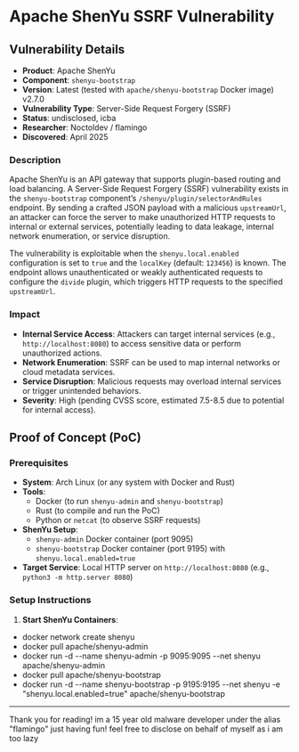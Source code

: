 # Apache ShenYu SSRF Vulnerability

## Vulnerability Details

- **Product**: Apache ShenYu
- **Component**: `shenyu-bootstrap`
- **Version**: Latest (tested with `apache/shenyu-bootstrap` Docker image) v2.7.0
- **Vulnerability Type**: Server-Side Request Forgery (SSRF)
- **Status**: undisclosed, icba
- **Researcher**: Noctoldev / flamingo
- **Discovered**: April 2025

### Description

Apache ShenYu is an API gateway that supports plugin-based routing and load balancing. A Server-Side Request Forgery (SSRF) vulnerability exists in the `shenyu-bootstrap` component’s `/shenyu/plugin/selectorAndRules` endpoint. By sending a crafted JSON payload with a malicious `upstreamUrl`, an attacker can force the server to make unauthorized HTTP requests to internal or external services, potentially leading to data leakage, internal network enumeration, or service disruption.

The vulnerability is exploitable when the `shenyu.local.enabled` configuration is set to `true` and the `localKey` (default: `123456`) is known. The endpoint allows unauthenticated or weakly authenticated requests to configure the `divide` plugin, which triggers HTTP requests to the specified `upstreamUrl`.

### Impact

- **Internal Service Access**: Attackers can target internal services (e.g., `http://localhost:8080`) to access sensitive data or perform unauthorized actions.
- **Network Enumeration**: SSRF can be used to map internal networks or cloud metadata services.
- **Service Disruption**: Malicious requests may overload internal services or trigger unintended behaviors.
- **Severity**: High (pending CVSS score, estimated 7.5-8.5 due to potential for internal access).

## Proof of Concept (PoC)

### Prerequisites

- **System**: Arch Linux (or any system with Docker and Rust)
- **Tools**:
  - Docker (to run `shenyu-admin` and `shenyu-bootstrap`)
  - Rust (to compile and run the PoC)
  - Python or `netcat` (to observe SSRF requests)
- **ShenYu Setup**:
  - `shenyu-admin` Docker container (port 9095)
  - `shenyu-bootstrap` Docker container (port 9195) with `shenyu.local.enabled=true`
- **Target Service**: Local HTTP server on `http://localhost:8080` (e.g., `python3 -m http.server 8080`)

### Setup Instructions

1. **Start ShenYu Containers**:
-   docker network create shenyu
-   docker pull apache/shenyu-admin
-   docker run -d --name shenyu-admin -p 9095:9095 --net shenyu apache/shenyu-admin
-   docker pull apache/shenyu-bootstrap
-   docker run -d --name shenyu-bootstrap -p 9195:9195 --net shenyu -e "shenyu.local.enabled=true" apache/shenyu-bootstrap

------
Thank you for reading! 
im a 15 year old malware developer under the alias "flamingo" just having fun! 
feel free to disclose on behalf of myself as i am too lazy
